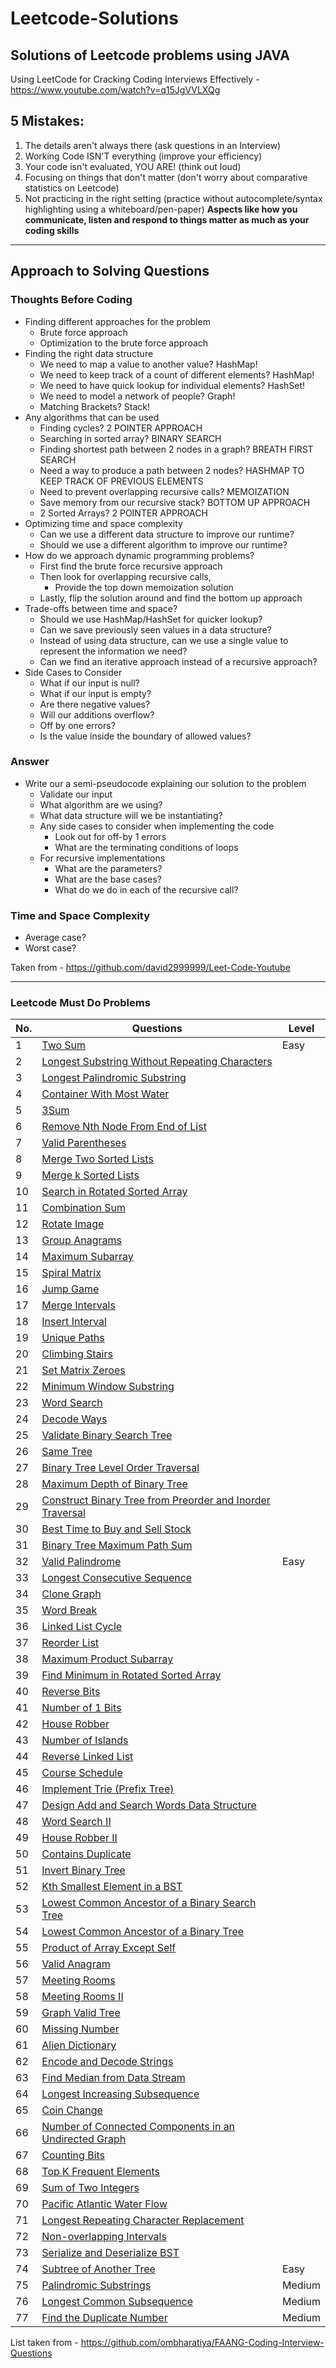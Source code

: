 # Leetcode-Solutions
Solutions of Leetcode problems using JAVA
----------------------------------------------------------------------------------------------

Using LeetCode for Cracking Coding Interviews Effectively - https://www.youtube.com/watch?v=q15JgVVLXQg

## 5 Mistakes:
1. The details aren't always there (ask questions in an Interview)
2. Working Code ISN'T everything (improve your efficiency)
3. Your code isn't evaluated, YOU ARE! (think out loud)
4. Focusing on things that don't matter (don't worry about comparative statistics on Leetcode)
5. Not practicing in the right setting (practice without autocomplete/syntax highlighting using a whiteboard/pen-paper)
**Aspects like how you communicate, listen and respond to things matter as much as your coding skills**

----------------------------------------------------------------------------------------------------
## Approach to Solving Questions
### Thoughts Before Coding
* Finding different approaches for the problem
    * Brute force approach
    * Optimization to the brute force approach
* Finding the right data structure
    * We need to map a value to another value? HashMap!
    * We need to keep track of a count of different elements? HashMap!
    * We need to have quick lookup for individual elements? HashSet!
    * We need to model a network of people? Graph!
    * Matching Brackets? Stack!
* Any algorithms that can be used
    * Finding cycles? 2 POINTER APPROACH
    * Searching in sorted array? BINARY SEARCH
    * Finding shortest path between 2 nodes in a graph? BREATH FIRST SEARCH
    * Need a way to produce a path between 2 nodes? HASHMAP TO KEEP TRACK OF PREVIOUS ELEMENTS
    * Need to prevent overlapping recursive calls? MEMOIZATION
    * Save memory from our recursive stack? BOTTOM UP APPROACH
    * 2 Sorted Arrays? 2 POINTER APPROACH
* Optimizing time and space complexity
    * Can we use a different data structure to improve our runtime?
    * Should we use a different algorithm to improve our runtime?
* How do we approach dynamic programming problems?
    * First find the brute force recursive approach
    * Then look for overlapping recursive calls, 
        * Provide the top down memoization solution
    * Lastly, flip the solution around and find the bottom up approach
* Trade-offs between time and space?
    * Should we use HashMap/HashSet for quicker lookup?
    * Can we save previously seen values in a data structure?
    * Instead of using data structure, can we use a single value to represent the information we need?
    * Can we find an iterative approach instead of a recursive approach?
* Side Cases to Consider
   * What if our input is null?
   * What if our input is empty?
   * Are there negative values?
   * Will our additions overflow?
   * Off by one errors?
   * Is the value inside the boundary of allowed values?

### Answer
- Write our a semi-pseudocode explaining our solution to the problem
    - Validate our input   
    - What algorithm are we using?
    - What data structure will we be instantiating?
    - Any side cases to consider when implementing the code
        - Look out for off-by 1 errors
        - What are the terminating conditions of loops
    - For recursive implementations
        - What are the parameters?
        - What are the base cases?
        - What do we do in each of the recursive call?
        
### Time and Space Complexity
- Average case?
- Worst case?    

Taken from - https://github.com/david2999999/Leet-Code-Youtube
____________________________________________________________



### Leetcode Must Do Problems
| No. | Questions | Level |
| --- | --------- | ------|
|1  | [Two Sum](https://leetcode.com/problems/two-sum) | Easy |
|2  | [Longest Substring Without Repeating Characters](https://leetcode.com/problems/longest-substring-without-repeating-characters) |
|3  | [Longest Palindromic Substring](https://leetcode.com/problems/longest-palindromic-substring) |
|4  | [Container With Most Water](https://leetcode.com/problems/container-with-most-water) |
|5  | [3Sum](https://leetcode.com/problems/3sum) |
|6  | [Remove Nth Node From End of List](https://leetcode.com/problems/remove-nth-node-from-end-of-list) |
|7  | [Valid Parentheses](https://leetcode.com/problems/valid-parentheses) |
|8  | [Merge Two Sorted Lists](https://leetcode.com/problems/merge-two-sorted-lists) |
|9  | [Merge k Sorted Lists](https://leetcode.com/problems/merge-k-sorted-lists) |
|10  | [Search in Rotated Sorted Array](https://leetcode.com/problems/search-in-rotated-sorted-array) |
|11  | [Combination Sum](https://leetcode.com/problems/combination-sum) |
|12  | [Rotate Image](https://leetcode.com/problems/rotate-image) |
|13  | [Group Anagrams](https://leetcode.com/problems/group-anagrams) |
|14  | [Maximum Subarray](https://leetcode.com/problems/maximum-subarray) |
|15  | [Spiral Matrix](https://leetcode.com/problems/spiral-matrix) |
|16  | [Jump Game](https://leetcode.com/problems/jump-game) |
|17  | [Merge Intervals](https://leetcode.com/problems/merge-intervals) |
|18  | [Insert Interval](https://leetcode.com/problems/insert-interval) |
|19  | [Unique Paths](https://leetcode.com/problems/unique-paths) |
|20  | [Climbing Stairs](https://leetcode.com/problems/climbing-stairs) |
|21  | [Set Matrix Zeroes](https://leetcode.com/problems/set-matrix-zeroes) |
|22  | [Minimum Window Substring](https://leetcode.com/problems/minimum-window-substring) |
|23  | [Word Search](https://leetcode.com/problems/word-search) |
|24  | [Decode Ways](https://leetcode.com/problems/decode-ways) |
|25  | [Validate Binary Search Tree](https://leetcode.com/problems/validate-binary-search-tree) |
|26  | [Same Tree](https://leetcode.com/problems/same-tree) |
|27  | [Binary Tree Level Order Traversal](https://leetcode.com/problems/binary-tree-level-order-traversal) |
|28  | [Maximum Depth of Binary Tree](https://leetcode.com/problems/maximum-depth-of-binary-tree) |
|29  | [Construct Binary Tree from Preorder and Inorder Traversal](https://leetcode.com/problems/construct-binary-tree-from-preorder-and-inorder-traversal) |
|30  | [Best Time to Buy and Sell Stock](https://leetcode.com/problems/best-time-to-buy-and-sell-stock) |
|31  | [Binary Tree Maximum Path Sum](https://leetcode.com/problems/binary-tree-maximum-path-sum) |
|32  | [Valid Palindrome](https://leetcode.com/problems/valid-palindrome) |Easy|
|33  | [Longest Consecutive Sequence](https://leetcode.com/problems/longest-consecutive-sequence) |
|34  | [Clone Graph](https://leetcode.com/problems/clone-graph) |
|35  | [Word Break](https://leetcode.com/problems/word-break) |
|36  | [Linked List Cycle](https://leetcode.com/problems/linked-list-cycle) |
|37  | [Reorder List](https://leetcode.com/problems/reorder-list) |
|38  | [Maximum Product Subarray](https://leetcode.com/problems/maximum-product-subarray) |
|39  | [Find Minimum in Rotated Sorted Array](https://leetcode.com/problems/find-minimum-in-rotated-sorted-array) |
|40  | [Reverse Bits](https://leetcode.com/problems/reverse-bits) |
|41  | [Number of 1 Bits](https://leetcode.com/problems/number-of-1-bits) |
|42  | [House Robber](https://leetcode.com/problems/house-robber) |
|43  | [Number of Islands](https://leetcode.com/problems/number-of-islands) |
|44  | [Reverse Linked List](https://leetcode.com/problems/reverse-linked-list) |
|45  | [Course Schedule](https://leetcode.com/problems/course-schedule) |
|46  | [Implement Trie (Prefix Tree)](https://leetcode.com/problems/implement-trie-prefix-tree) |
|47  | [Design Add and Search Words Data Structure](https://leetcode.com/problems/design-add-and-search-words-data-structure) |
|48  | [Word Search II](https://leetcode.com/problems/word-search-ii) |
|49  | [House Robber II](https://leetcode.com/problems/house-robber-ii) |
|50  | [Contains Duplicate](https://leetcode.com/problems/contains-duplicate) |
|51  | [Invert Binary Tree](https://leetcode.com/problems/invert-binary-tree) |
|52  | [Kth Smallest Element in a BST](https://leetcode.com/problems/kth-smallest-element-in-a-bst) |
|53  | [Lowest Common Ancestor of a Binary Search Tree](https://leetcode.com/problems/lowest-common-ancestor-of-a-binary-search-tree) |
|54  | [Lowest Common Ancestor of a Binary Tree](https://leetcode.com/problems/lowest-common-ancestor-of-a-binary-tree) |
|55  | [Product of Array Except Self](https://leetcode.com/problems/product-of-array-except-self) |
|56  | [Valid Anagram](https://leetcode.com/problems/valid-anagram) |
|57  | [Meeting Rooms](https://leetcode.com/problems/meeting-rooms) |
|58  | [Meeting Rooms II](https://leetcode.com/problems/meeting-rooms-ii) |
|59  | [Graph Valid Tree](https://leetcode.com/problems/graph-valid-tree) |
|60  | [Missing Number](https://leetcode.com/problems/missing-number) |
|61  | [Alien Dictionary](https://leetcode.com/problems/alien-dictionary) |
|62  | [Encode and Decode Strings](https://leetcode.com/problems/encode-and-decode-strings) |
|63  | [Find Median from Data Stream](https://leetcode.com/problems/find-median-from-data-stream) |
|64  | [Longest Increasing Subsequence](https://leetcode.com/problems/longest-increasing-subsequence) |
|65  | [Coin Change](https://leetcode.com/problems/coin-change) |
|66  | [Number of Connected Components in an Undirected Graph](https://leetcode.com/problems/number-of-connected-components-in-an-undirected-graph) |
|67  | [Counting Bits](https://leetcode.com/problems/counting-bits) |
|68  | [Top K Frequent Elements](https://leetcode.com/problems/top-k-frequent-elements) |
|69  | [Sum of Two Integers](https://leetcode.com/problems/sum-of-two-integers) |
|70  | [Pacific Atlantic Water Flow](https://leetcode.com/problems/pacific-atlantic-water-flow) |
|71  | [Longest Repeating Character Replacement](https://leetcode.com/problems/longest-repeating-character-replacement) |
|72  | [Non-overlapping Intervals](https://leetcode.com/problems/non-overlapping-intervals) |
|73  | [Serialize and Deserialize BST](https://leetcode.com/problems/serialize-and-deserialize-bst) |
|74  | [Subtree of Another Tree](https://leetcode.com/problems/subtree-of-another-tree) |Easy|
|75  | [Palindromic Substrings](https://leetcode.com/problems/palindromic-substrings) |Medium|
|76  | [Longest Common Subsequence](https://leetcode.com/problems/longest-common-subsequence) |Medium|
|77  | [Find the Duplicate Number](https://leetcode.com/problems/find-the-duplicate-number/) |Medium|

List taken from - https://github.com/ombharatiya/FAANG-Coding-Interview-Questions 
